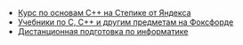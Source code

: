 * [Курс по основам C++ на Степике от Яндекса](https://stepik.org/course/363)
* [Учебники по C, C++ и другим предметам на Фоксфорде](https://foxford.ru/wiki/informatika/istoriya-yazykov-programmirovaniya-s-i-s)
* [Дистанционная подготовка по информатике](https://informatics.msk.ru/)
